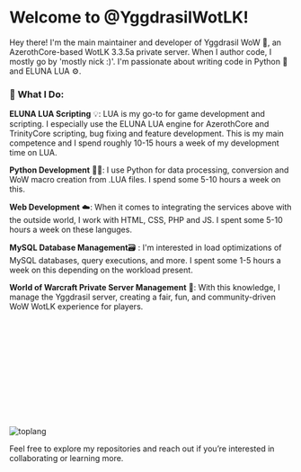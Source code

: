 # Welcome to @YggdrasilWotLK!

Hey there! I'm the main maintainer and developer of Yggdrasil WoW 🌳, an AzerothCore-based WotLK 3.3.5a private server. When I author code, I mostly go by 'mostly nick :)'. I'm passionate about writing code in Python 🐍 and ELUNA LUA ⚙️. 

### 🚀 **What I Do:** 

**ELUNA LUA Scripting** 💡: LUA is my go-to for game development and scripting. I especially use the ELUNA LUA engine for AzerothCore and TrinityCore scripting, bug fixing and feature development. This is my main competence and I spend roughly 10-15 hours a week of my development time on LUA.  

**Python Development** 🧑‍💻: I use Python for data processing, conversion and WoW macro creation from .LUA files. I spend some 5-10 hours a week on this.  

**Web Development** ☁️: When it comes to integrating the services above with the outside world, I work with HTML, CSS, PHP and JS. I spent some 5-10 hours a week on these languges.  

**MySQL Database Management**🗃️ : I'm interested in load optimizations of MySQL databases, query executions, and more. I spent some 1-5 hours a week on this depending on the workload present.  

**World of Warcraft Private Server Management** 🏰: With this knowledge, I manage the Yggdrasil server, creating a fair, fun, and community-driven WoW WotLK experience for players.  

![toplang](https://github.com/user-attachments/assets/32acefe6-cf50-44f3-9d03-e25cdb50781d)
      <svg
        width="300"
        height="205"
        viewBox="0 0 300 205"
        fill="none"
        xmlns="http://www.w3.org/2000/svg"
        role="img"
        aria-labelledby="descId"
      >
      
Feel free to explore my repositories and reach out if you’re interested in collaborating or learning more.
